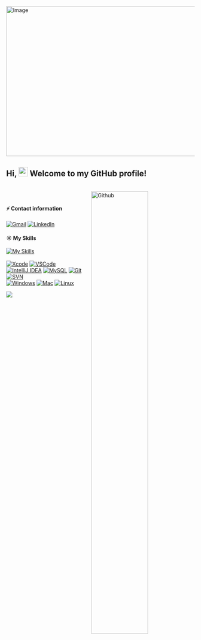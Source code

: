  
<div style="display: flex; justify-content: center;">
  <img src="https://github.com/WilliamLele/WilliamLele/blob/main/Github_homePageImage.png" alt="Image" style="height: 400px; width: 820px;">
</div>

## Hi, <img src="https://media.giphy.com/media/hvRJCLFzcasrR4ia7z/giphy.gif" width="25"> Welcome to my GitHub profile! 
<br>

<img width="55%" align="right" alt="Github" src="https://raw.githubusercontent.com/onimur/.github/master/.resources/git-header.svg" />
  
<br> 

#### :zap: Contact information
[![Gmail](https://img.shields.io/badge/Gmail-D14836?style=for-the-badge&logo=gmail&logoColor=white)](mailto:lewangjobs@gmail.com)
[![LinkedIn](https://img.shields.io/badge/LinkedIn-0077B5?style=for-the-badge&logo=linkedin&logoColor=white)](https://www.linkedin.com/in/lewangjobs/)     



#### :sunny: My Skills
[![My Skills](https://skills.thijs.gg/icons?i=java,c,py,swift,html,css,r&theme=light)](https://skills.thijs.gg)  
<br>
[![Xcode](https://img.shields.io/badge/Xcode-12.0-blue.svg)](https://developer.apple.com/xcode/)
[![VSCode](https://img.shields.io/badge/VSCode-1.60.0-blue.svg)](https://code.visualstudio.com/)
[![IntelliJ IDEA](https://img.shields.io/badge/IntelliJ_IDEA-2021.2-blue.svg)](https://www.jetbrains.com/idea/)
[![MySQL](https://img.shields.io/badge/MySQL-8.0-blue.svg)](https://www.mysql.com/)
[![Git](https://img.shields.io/badge/Git-F05032?logo=git&logoColor=white)](https://git-scm.com/)
[![SVN](https://img.shields.io/badge/SVN-809CC9?logo=subversion&logoColor=white)](https://subversion.apache.org/)
<br>
[![Windows](https://img.shields.io/badge/Windows-0078D6?logo=windows&logoColor=white)](https://www.microsoft.com/windows)
[![Mac](https://img.shields.io/badge/Mac-000000?logo=apple&logoColor=white)](https://www.apple.com/macos)
[![Linux](https://img.shields.io/badge/Linux-FCC624?logo=linux&logoColor=black)](https://www.linux.org/)
<div align="left">
<img  src="https://github-readme-stats.vercel.app/api/top-langs/?username=WilliamLele&layout=compact" />
</div>


<!---
![](https://github-readme-stats.vercel.app/api?username=WilliamLele&show_icons=true&theme=transparent)


![Top Langs](https://github-readme-stats.vercel.app/api/top-langs/?username=WilliamLele&layout=compact&theme=tokyonight)
--->


<!---
WilliamLele/WilliamLele is a ✨ special ✨ repository because its `README.md` (this file) appears on your GitHub profile.
You can click the Preview link to take a look at your changes.
--->
